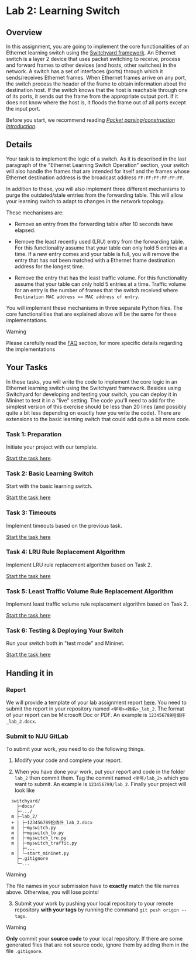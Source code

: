 # Lab 2: Learning Switch

## Overview

In this assignment, you are going to implement the core functionalities of an Ethernet learning switch using the [Switchyard framework](https://gitee.com/shellqiqi/switchyard). An Ethernet switch is a layer 2 device that uses packet switching to receive, process and forward frames to other devices (end hosts, other switches) in the network. A switch has a set of interfaces (ports) through which it sends/receives Ethernet frames. When Ethernet frames arrive on any port, the switch process the header of the frame to obtain information about the destination host. If the switch knows that the host is reachable through one of its ports, it sends out the frame from the appropriate output port. If it does not know where the host is, it floods the frame out of all ports except the input port.

Before you start, we recommend reading [*Packet parsing/construction introduction*](https://shellqiqi.gitee.io/switchyard/writing_a_program.html#introduction-to-packet-parsing-and-construction).

## Details

Your task is to implement the logic of a switch. As it is described in the last paragraph of the "Ethernet Learning Switch Operation" section, your switch will also handle the frames that are intended for itself and the frames whose Ethernet destination address is the broadcast address `FF:FF:FF:FF:FF:FF`.

In addition to these, you will also implement three different mechanisms to purge the outdated/stale entries from the forwarding table. This will allow your learning switch to adapt to changes in the network topology.

These mechanisms are:

- Remove an entry from the forwarding table after 10 seconds have elapsed.

- Remove the least recently used (LRU) entry from the forwarding table. For this functionality assume that your table can only hold 5 entries at a time. If a new entry comes and your table is full, you will remove the entry that has not been matched with a Ethernet frame destination address for the longest time.

- Remove the entry that has the least traffic volume. For this functionality assume that your table can only hold 5 entries at a time. Traffic volume for an entry is the number of frames that the switch received where `Destination MAC address == MAC address of entry`.

You will implement these mechanisms in three separate Python files. The core functionalities that are explained above will be the same for these implementations.

> [!WARNING]
> Please carefully read the [FAQ](faq.md) section, for more specific details regarding the implementations

## Your Tasks

In these tasks, you will write the code to implement the core logic in an Ethernet learning switch using the Switchyard framework. Besides using Switchyard for developing and testing your switch, you can deploy it in Mininet to test it in a "live" setting. The code you'll need to add for the simplest version of this exercise should be less than 20 lines (and possibly quite a bit less depending on exactly how you write the code). There are extensions to the basic learning switch that could add quite a bit more code.

### Task 1: Preparation

Initiate your project with our template.

[Start the task here](preparation.md).

### Task 2: Basic Learning Switch

Start with the basic learning switch.

[Start the task here](basic-switch.md)

### Task 3: Timeouts

Implement timeouts based on the previous task.

[Start the task here](timeouts.md)

### Task 4: LRU Rule Replacement Algorithm

Implement LRU rule replacement algorithm based on Task 2.

[Start the task here](lru.md)

### Task 5: Least Traffic Volume Rule Replacement Algorithm

Implement least traffic volume rule replacement algorithm based on Task 2.

[Start the task here](ltv.md)

### Task 6: Testing & Deploying Your Switch

Run your switch both in "test mode" and Mininet.

[Start the task here](test-deploy.md)

## Handing it in

### Report

We will provide a template of your lab assignment report [here](https://box.nju.edu.cn/d/123a70ac8ff34595b18f/). You need to submit the report in your repository named `<学号><姓名>_lab_2`. The format of your report can be Microsoft Doc or PDF. An example is `123456789拾佰仟_lab_2.docx`.

### Submit to NJU GitLab

To submit your work, you need to do the following things.

1. Modify your code and complete your report.

2. When you have done your work, put your report and code in the folder `lab_2` then commit them. Tag the commit named `<学号/lab_2>` which you want to submit. An example is `123456789/lab_2`. Finally your project will look like

  ```
    switchyard/
      ├─docs/
      ├─.../
    m ├─lab_2/
    + │ ├─123456789拾佰仟_lab_2.docx
    m │ ├─myswitch.py
    m │ ├─myswitch_to.py
    m │ ├─myswitch_lru.py
    m │ ├─myswitch_traffic.py
      │ ├─...
    m │ └─start_mininet.py
      ├─.gitignore
      └─...
  ```

  > [!WARNING]
  > The file names in your submission have to **exactly** match the file names above. Otherwise, you will lose points!

3. Submit your work by pushing your local repository to your remote repository **with your tags** by running the command `git push origin --tags`.

  > [!WARNING]
  > **Only** commit your **source code** to your local repository. If there are some generated files that are not source code, ignore them by adding them in the file `.gitignore`.
